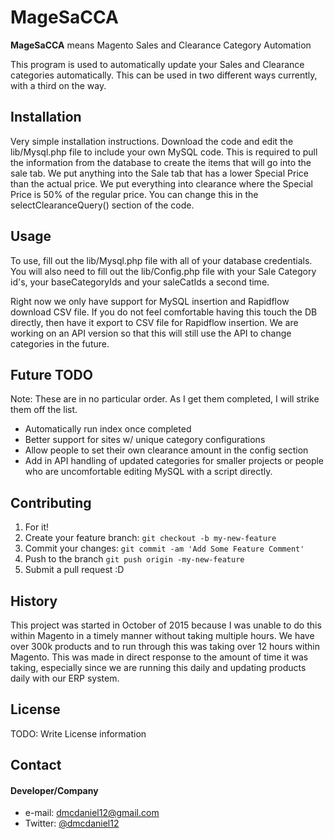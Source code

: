 # MageSaCCA
**MageSaCCA** means Magento Sales and Clearance Category Automation

This program is used to automatically update your Sales and Clearance categories automatically. This can be used in two different ways currently, with a third on the way. 

## Installation

Very simple installation instructions. Download the code and edit the lib/Mysql.php file to include your own MySQL code. This is required to pull the information
from the database to create the items that will go into the sale tab. We put anything into the Sale tab that has a lower Special Price than the actual price. We put everything into clearance
where the Special Price is 50% of the regular price. You can change this in the selectClearanceQuery() section of the code. 

## Usage

To use, fill out the lib/Mysql.php file with all of your database credentials. You will also need to fill out the lib/Config.php file with your Sale Category id's, your baseCategoryIds
and your saleCatIds a second time. 

Right now we only have support for MySQL insertion and Rapidflow download CSV file. If you do not feel comfortable having this touch the DB directly, 
then have it export to CSV file for Rapidflow insertion. We are working on an API version so that this will still use the API to change categories in 
the future. 

## Future TODO

Note: These are in no particular order. As I get them completed, I will strike them off the list. 

* Automatically run index once completed
* Better support for sites w/ unique category configurations
* Allow people to set their own clearance amount in the config section
* Add in API handling of updated categories for smaller projects or people who are uncomfortable editing MySQL with a script directly. 

## Contributing

1. For it!
2. Create your feature branch: `git checkout -b my-new-feature`
3. Commit your changes: `git commit -am 'Add Some Feature Comment'`
4. Push to the branch `git push origin -my-new-feature`
5. Submit a pull request :D

## History

This project was started in October of 2015 because I was unable to do this within Magento in a timely manner without taking multiple hours. We have over 300k products 
and to run through this was taking over 12 hours within Magento. This was made in direct response to the amount of time it was taking, especially since we are running this 
daily and updating products daily with our ERP system. 

## License

TODO: Write License information

## Contact

#### Developer/Company

* e-mail: dmcdaniel12@gmail.com
* Twitter: [@dmcdaniel12](https://twitter.com/dmcdaniel12 "dmcdaniel12 on twitter")

